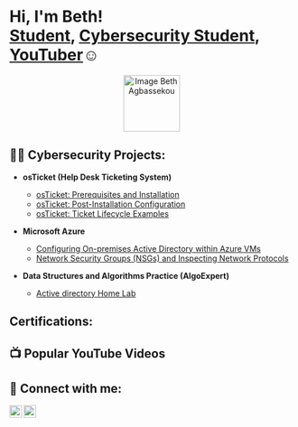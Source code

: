 <h1>Hi, I'm Beth! <br/><a href="https://github.com/Beth-Agbassekou">Student</a>, <a href="(https://www.linkedin.com/in/beth-agbassekou/)">Cybersecurity Student</a>, <a href="https://www.youtube.com/c/joshmadakor">YouTuber</a>☺</h1>
<p align="center">
<img src="(https://github.com/Beth-Agbassekou/Beth-Agbassekou/assets/148320585/a2799652-fda4-44a0-af47-e1345204d984)" alt="Image Beth Agbassekou" width= "100"/>
</p>


<h2>👨‍💻 Cybersecurity Projects:</h2>

- <b>osTicket (Help Desk Ticketing System)</b>
  - [osTicket: Prerequisites and Installation](https://github.com/joshmadakorcc/osticket-prereqs)
  - [osTicket: Post-Installation Configuration](https://github.com/joshmadakorcc/post-install-config)
  - [osTicket: Ticket Lifecycle Examples](https://github.com/joshmadakorcc/ticket-lifecycle)
- <b>Microsoft Azure</b>
  - [Configuring On-premises Active Directory within Azure VMs](https://github.com/joshmadakorcc/configure-ad)
  - [Network Security Groups (NSGs) and Inspecting Network Protocols](https://github.com/joshmadakorcc/azure-network-protocols)


- <b>Data Structures and Algorithms Practice (AlgoExpert)</b>
  - [Active directory Home Lab]()

<h2> Certifications:</h2>

<h2>📺 Popular YouTube Videos</h2>



<h2> 🤳 Connect with me:</h2>

[<img align="left" alt="JoshMadakor | YouTube" width="22px" src="https://cdn.jsdelivr.net/npm/simple-icons@v3/icons/youtube.svg" />][youtube]
[<img align="left" alt="JoshMadakor | LinkedIn" width="22px" src="https://cdn.jsdelivr.net/npm/simple-icons@v3/icons/linkedin.svg" />][linkedin]

[youtube]: []
[Instagram]: []
[linkedin]: [(https://www.linkedin.com/in/beth-agbassekou/)]
<!--
**joshmadakor1/joshmadakor1** is a ✨ _special_ ✨ repository because its `README.md` (this file) appears on your GitHub profile.

Here are some ideas to get you started:

- 🔭 I’m currently working on ...
- 🌱 I’m currently learning ...
- 👯 I’m looking to collaborate on ...
- 🤔 I’m looking for help with ...
- 💬 Ask me about ...
- 📫 How to reach me: ...
- 😄 Pronouns: ...
- ⚡ Fun fact: ...
-->
